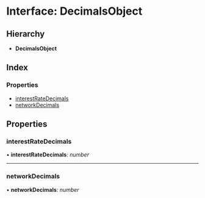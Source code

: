# Interface: DecimalsObject

## Hierarchy

- **DecimalsObject**

## Index

### Properties

- [interestRateDecimals](_typings_.decimalsobject.md#interestratedecimals)
- [networkDecimals](_typings_.decimalsobject.md#networkdecimals)

## Properties

### interestRateDecimals

• **interestRateDecimals**: _number_

---

### networkDecimals

• **networkDecimals**: _number_
